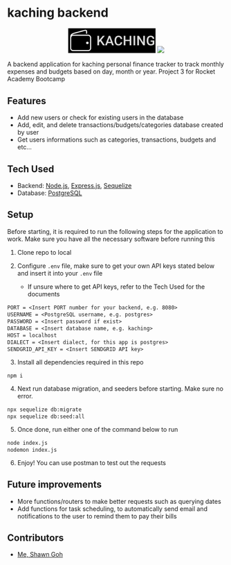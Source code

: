 # kaching backend

<p align="center">
    <img src="./assets/logo.svg#gh-dark-mode-only" width='40%' style="filter: invert(100%)">
    <img src="./src/assets/logo.svg#gh-light-mode-only" width='40%'>
</p>
A backend application for kaching personal finance tracker to track monthly expenses and budgets based on day, month or year.
Project 3 for Rocket Academy Bootcamp

## Features

- Add new users or check for existing users in the database
- Add, edit, and delete transactions/budgets/categories database created by user
- Get users informations such as categories, transactions, budgets and etc...

## Tech Used

- Backend: [Node.js](https://nodejs.org/en), [Express.js](https://expressjs.com/), [Sequelize](https://sequelize.org/)
- Database: [PostgreSQL](https://www.postgresql.org/)

## Setup

Before starting, it is required to run the following steps for the application to work. Make sure you have all the necessary software before running this

1. Clone repo to local

2. Configure `.env` file, make sure to get your own API keys stated below and insert it into your `.env` file
   - If unsure where to get API keys, refer to the Tech Used for the documents

```
PORT = <Insert PORT number for your backend, e.g. 8080>
USERNAME = <PostgreSQL username, e.g. postgres>
PASSWORD = <Insert password if exist>
DATABASE = <Insert database name, e.g. kaching>
HOST = localhost
DIALECT = <Insert dialect, for this app is postgres>
SENDGRID_API_KEY = <Insert SENDGRID API key>
```

3. Install all dependencies required in this repo

```
npm i
```

4. Next run database migration, and seeders before starting. Make sure no error.

```
npx sequelize db:migrate
npx sequelize db:seed:all
```

5. Once done, run either one of the command below to run

```
node index.js
nodemon index.js
```

6. Enjoy! You can use postman to test out the requests

## Future improvements

- More functions/routers to make better requests such as querying dates
- Add functions for task scheduling, to automatically send email and notifications to the user to remind them to pay their bills

## Contributors

- [Me, Shawn Goh](https://github.com/shawn-goh24)
